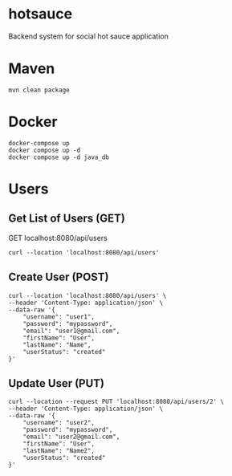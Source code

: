 # hotsauce
Backend system for social hot sauce application
# Maven
	mvn clean package

# Docker
	docker-compose up
	docker compose up -d
	docker compose up -d java_db

# Users
## Get List of Users (GET)
GET localhost:8080/api/users

	curl --location 'localhost:8080/api/users'

## Create User (POST)
	curl --location 'localhost:8080/api/users' \
	--header 'Content-Type: application/json' \
	--data-raw '{
		"username": "user1",
		"password": "mypassword",
		"email": "user1@gmail.com",
		"firstName": "User",
		"lastName": "Name",
		"userStatus": "created"
	}'

## Update User (PUT)
	curl --location --request PUT 'localhost:8080/api/users/2' \
	--header 'Content-Type: application/json' \
	--data-raw '{
		"username": "user2",
		"password": "mypassword",
		"email": "user2@gmail.com",
		"firstName": "User",
		"lastName": "Name2",
		"userStatus": "created"
	}'
